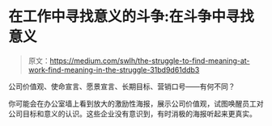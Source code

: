 # 在工作中寻找意义的斗争:在斗争中寻找意义

> 原文：<https://medium.com/swlh/the-struggle-to-find-meaning-at-work-find-meaning-in-the-struggle-31bd9d61ddb3>

公司价值观、使命宣言、愿景宣言、长期目标、营销口号——有何不同？

你可能会在办公室墙上看到放大的激励性海报，展示公司价值观，试图唤醒员工对公司目标和意义的认识。这些企业没有意识到，有时消极的海报听起来更真实。
